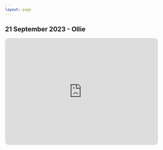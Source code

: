 ```yaml
---
layout: page
---
```

## 21 September 2023 - Ollie
<iframe style="border-radius:12px" src="https://open.spotify.com/embed/playlist/2EVKzpHEh9eGNrjxjeHJie?utm_source=generator" width="100%" height="352" frameBorder="0" allowfullscreen="" allow="autoplay; clipboard-write; encrypted-media; fullscreen; picture-in-picture" loading="lazy"></iframe>